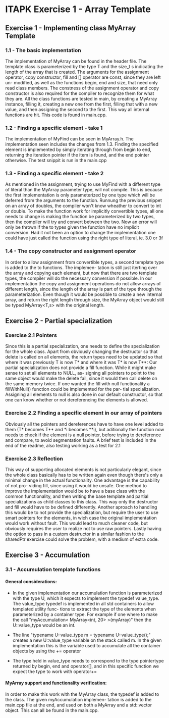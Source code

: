 ITAPK Exercise 1 - Array Template
=================================

## Exercise 1 - Implementing class MyArray Template

### 1.1 - The basic implementation
The implementation of MyArray can be found in the header file.
The template class is parameterized by the type T and the size_t s indicating the length of the array that is created.
The arguments for the assignment operator, copy constructor, fill and [] operator are const, since they are left un-
modified, as well as the functions begin, end and size, that need only read class members. The constness of the
assignment operator and copy constructor is also required for the compiler to recognize them for what they are.
All the class functions are tested in main, by creating a MyArray instance, filling it, creating a new one from the
first, filling that with a new value, and then assigning the second to the first. This way all internal functions are
hit. This code is found in main.cpp.

### 1.2 - Finding a specific element - take 1
The implementation of MyFind can be seen in MyArray.h. The implementation seen includes the changes from 1.3.
Finding the specified element is implemented by simply iterating through from begin to end, returning the iteration
pointer if the item is found, and the end pointer otherwise.
The test snippit is run in the main.cpp

### 1.3 - Finding a specific element - take 2
As mentioned in the assignment, trying to use MyFind with a different type of literal than the MyArray parameter type,
will not compile. This is because the first implementation is only parameterized by one type which will be deferred from
the arguments to the function. Runnung the previous snippet on an array of doubles, the compiler won't know wheather to
convert to int or double. To make the function work for implicitly convertible types, all one needs to change is making
the function be parameterized by two types, then the compiler will try and convert between the two. Now an error will
only be thrown if the to types given the function have no implicit conversion. Had it not been an option to change the
implementation one could have just called the function using the right type of literal, ie. 3.0 or 3f

### 1.4 - The copy constructor and assignment operator
In order to allow assignment from convertible types, a second template type is added to the to functions. The implemen-
tation is still just iterting over the array and copying each element, but now that there are two template types, the
compiler will do the necessary conversion if possible. In our implementation the copy and assignment operations do not
allow arrays of different length, since the length of the array is part of the type through the parameterization. Even
though it would be possible to create a new internal array, and return the right length through size, the MyArray object
would still be typed MyArray<T,s> with the original length.

## Exercise 2 - Partial specialization

### Exercise 2.1 Pointers
Since this is a partial specialization, one needs to define the specialization for the whole class. Apart from obviously
changing the destructor so that delete is called on all elements, the return types need to be updated so that where it
was previously T is now T* and where it was T* is now T**:
Our partial specialization does not provide a fill function. While it might make sense to set all elements to NULL, as-
signing all pointers to point to the same object would make the delete fail, since it would then call delete on the same
memory twice. If one wanted the fill with null functionality a fillWithNull() function could be implemented for the par-
tial specialization. Assigning all elements to null is also
done in our default constructor, so that one can know
whether or not dereferencing the elements is allowed.

### Exercise 2.2 Finding a specific element in our array of pointers
Obviously all the pointers and dereferences have to have one level added to them (T* becomes T** and *i becomes **i), but
aditionally the function now needs to check if the element is a null pointer, before trying to dereference and compare, to 
avoid segmentation faults.
A brief test is included in the end of the readme, also testing working as a test for 2.1

### Exercise 2.3 Reflection
This way of supporting allocated elements is not particularly elegant, since the whole class basically has to be written
again even though there's only a minimal change in the actual functionality. One advantage is the capability of not pro-
viding fill, since using it would be unsafe.
One method to improve the implementation would be to have a base class with the common functionality, and then writing
the base template and partial specializations as child classes to this class. This way only the destructor and fill would
have to be defined differently.
Another aproach to handling this would be to not provide the specialization, but require the user to use smart pointers
for the elements, in wich case the original implementation would work without fault. This would lead to much cleaner code,
but obviously requires the user to realize not to use raw pointers.
Lastly having the option to pass in a custom destructor in a similar fashion to the sharedPtr exercise could solve the
problem, with a medium of extra code.

## Exercise 3 - Accumulation

### 3.1 - Accumulation template functions

#### General considerations:
* In the given implementation our accumulation function is parameterized with the type U, which it expects to implement
  the typedef value_type. The value_type typedef is implemented in all std containers to allow templated utility func-
  tions to extract the type of the elements when parameterized by a container type. For example if one where to make the
  call "myAccumulation< MyArray<int, 20> >(myArray)" then the U::value_type would be an int.

* The line "typename U::value_type m = typename U::value_type();" creates a new U::value_type variable on the stack
  called m. In the given implementation this is the variable used to accumulate all the container objects by using the
  += operator

* The type held in value_type needs to correspond to the type pointertype returned by begin, end and operator[], and in
  this specific function we expect the type to work with operator+=

#### MyArray support and functionality verification:
In order to make this work with the MyArray class, the typedef is added to the class. The given myAccumulation implemen-
tation is added to the main.cpp file at the end, and used on both a MyArray and a std::vector object. This can all be
found in the main.cpp.
